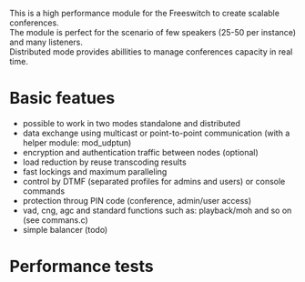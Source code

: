 <p>
 This is a high performance module for the Freeswitch to create scalable conferences.<br>
 The module is perfect for the scenario of few speakers (25-50 per instance) and many listeners.<br>
 Distributed mode provides abillities to manage conferences capacity in real time.
</p>

# Basic featues
 - possible to work in two modes standalone and distributed
 - data exchange using multicast or point-to-point communication (with a helper module: mod_udptun)
 - encryption and authentication traffic between nodes (optional)
 - load reduction by reuse transcoding results
 - fast lockings and maximum paralleling
 - control by DTMF (separated profiles for admins and users) or console commands
 - protection throug PIN code  (conference, admin/user access)
 - vad, cng, agc and standard functions such as: playback/moh and so on (see commans.c)
 - simple balancer (todo)
 
# Performance tests

